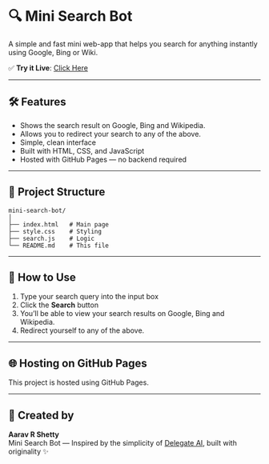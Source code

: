 # 🔍 Mini Search Bot

A simple and fast mini web-app that helps you search for anything instantly using Google, Bing or Wiki.

✅ **Try it Live**: [Click Here](https://aarandia1234.github.io/mini-search-bot/)

---

## 🛠️ Features
- Shows the search result on Google, Bing and Wikipedia.
- Allows you to redirect your search to any of the above.
- Simple, clean interface  
- Built with HTML, CSS, and JavaScript  
- Hosted with GitHub Pages — no backend required  

---

## 📁 Project Structure

```
mini-search-bot/
│
├── index.html   # Main page
├── style.css    # Styling
├── search.js    # Logic
└── README.md    # This file
```

---

## 🚀 How to Use

1. Type your search query into the input box  
2. Click the **Search** button  
3. You’ll be able to view your search results on Google, Bing and Wikipedia.
4. Redirect yourself to any of the above.

---

## 🌐 Hosting on GitHub Pages

This project is hosted using GitHub Pages.

---

## 👤 Created by

**Aarav R Shetty**  
Mini Search Bot — Inspired by the simplicity of [Delegate AI](https://github.com/npsboy/Delegate-AI), built with originality ✨
